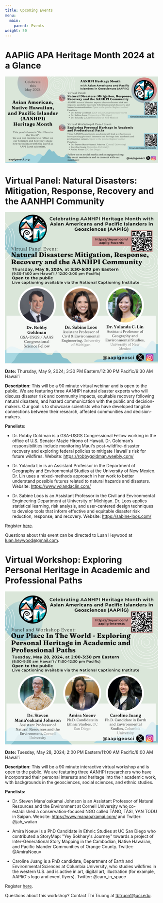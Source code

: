 ```yaml
---
title: Upcoming Events
menu: 
  main:
    parent: Events
weight: 50
---
```


# AAPIiG APA Heritage Month 2024 at a Glance

![Image showing May 2024 events, created by Caroline Juang.](AANHPI2024_WebsiteBannerEvents.png)

# Virtual Panel: Natural Disasters: Mitigation, Response, Recovery and the AANHPI Community

![Image showing Natural Disaster Panel May 2024.](AANHPI2024_Panel_1_Event_Poster.png)

**Date:**
Thursday, May 9, 2024; 3:30 PM Eastern/12:30 PM Pacific/9:30 AM Hawaiʻi

**Description:**
This will be a 90 minute virtual webinar and is open to the public. We are featuring three AANHPI natural disaster experts who will discuss disaster risk and community impacts, equitable recovery following natural disasters, and hazard communication with the public and decision-makers. Our goal is to showcase scientists who have developed tangible connections between their research, affected communities and decision-makers.

**Panelists:**
- Dr. Robby Goldman is a GSA-USGS Congressional Fellow working in the office of U.S. Senator Mazie Hirono of Hawaii. Dr. Goldman’s responsibilities include monitoring Maui's post-wildfire-disaster recovery and exploring federal policies to mitigate Hawaii's risk for future wildfires. Website: https://robbygoldman.weebly.com/

- Dr. Yolanda Lin is an Assistant Professor in the Department of Geography and Environmental Studies at the University of New Mexico. Dr. Lin uses a mixed-methods approach in her work to better understand possible futures related to natural hazards and disasters. Website: https://www.yolandaclin.com/ 

- Dr. Sabine Loos is an Assistant Professor in the Civil and Environmental Engineering Department at University of Michigan. Dr. Loos applies statistical learning, risk analysis, and user-centered design techniques to develop tools that inform effective and equitable disaster risk reduction, response, and recovery. Website: https://sabine-loos.com/ 

Register [here](https://tinyurl.com/aapiig-hazards).

Questions about this event can be directed to Luan Heywood at luan.heywood@gmail.com. 

# Virtual Workshop: Exploring Personal Heritage in Academic and Professional Paths

![Image showing Personal Heritage Panel May 2024.](AANHPI2024_Panel_2_Event_Poster.png)

**Date:**
Tuesday, May 28, 2024; 2:00 PM Eastern/11:00 AM Pacific/8:00 AM Hawaiʻi

**Description:**
This will be a 90 minute interactive virtual workshop and is open to the public. We are featuring three AANHPI researchers who have incorporated their personal interests and heritage into their academic work, with backgrounds in the geosciences, social sciences, and ethnic studies.

**Panelists:**
- Dr. Steven Mana'oakamai Johnson is an Assistant Professor of Natural Resources and the Environment at Cornell University who co-established a conservation-focused NGO called TÅNO, TÅSI, YAN TODU in Saipan. Website: https://www.manaoakamai.com/ and Twitter: @jah_waiian

- Amira Noeuv is a PhD Candidate in Ethnic Studies at UC San Diego who contributed a StoryMap: "Yey Sokhary's Journey" towards a project of Inter-Generational Story Mapping in the Cambodian, Native Hawaiian, and Pacific Islander Communities of Orange County. Twitter: @AmiraNoeuv

- Caroline Juang is a PhD candidate, Department of Earth and Environmental Sciences at Columbia University, who studies wildfires in the western U.S. and is active in art, digital art, illustration (for example, AAPIiG's logo and event flyers). Twitter: @caro_in_space

Register [here](https://tinyurl.com/aapiig-interests).

Questions about this workshop? Contact Thi Truong at tbtruon1@uci.edu. 

<!---
# AAPIiG APA Heritage Month Panel: Allyship as AAPI Geoscientists

![Image showing information about a panel on Allyship as AAPI Geoscientists.](panel1Poster.png)

**Description:**
In this panel, we bring previous speakers for the Virtual ECR Lunch series to highlight a specific part of their experience as AAPI geoscientists: being allies for other marginalized groups, in addition to fellow AAPIs, within the geosciences. 

Register [here](https://tinyurl.com/APA22-panel1).


For questions, please contact Jeemin at jeemin.h.rhim@dartmouth.edu.

# AAPIiG APA Heritage Month Panel: International Scholars in Geosciences

**Description:**
Conversations and scholarship about race and structural inequity in United States academic science typically focus on U.S.-born students and scholars, for whom there is more longitudinal data collected. Immigrant scholars have distinct career narratives from U.S.-born students and scholars of color, while representing a substantial proportion of non-white geoscientists working in the U.S. This panel aims to spotlight these experiences by bringing together three earth scientists who have had transnational careers. We hope attendees will come away with insight into how international scholar experiences interplay with efforts to diversity STEM. 

Register [here](https://beav.es/APA22-panel2).

-->